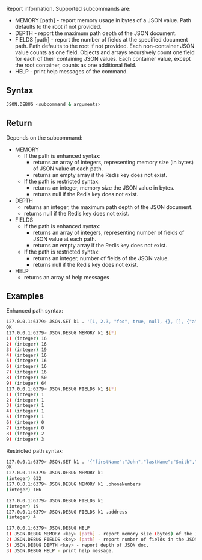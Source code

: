 Report information. Supported subcommands are:


* MEMORY <key> [path] - report memory usage in bytes of a JSON value. Path defaults to the root if not provided.
* DEPTH <key> - report the maximum path depth of the JSON document.
* FIELDS <key> [path] - report the number of fields at the specified document path. Path defaults to the root if not provided.
  Each non-container JSON value counts as one field. Objects and arrays recursively count one field for each of their
  containing JSON values. Each container value, except the root container, counts as one additional field.
* HELP - print help messages of the command.

## Syntax

```bash
JSON.DEBUG <subcommand & arguments>
```

## Return

Depends on the subcommand:

* MEMORY
    * If the path is enhanced syntax:
        * returns an array of integers, representing memory size (in bytes) of JSON value at each path.
        * returns an empty array if the Redis key does not exist.
    * If the path is restricted syntax:
        * returns an integer, memory size the JSON value in bytes.
        * returns null if the Redis key does not exist.
* DEPTH
    * returns an integer, the maximum path depth of the JSON document.
    * returns null if the Redis key does not exist.
* FIELDS
    * If the path is enhanced syntax:
        * returns an array of integers, representing number of fields of JSON value at each path.
        * returns an empty array if the Redis key does not exist.
    * If the path is restricted syntax:
        * returns an integer, number of fields of the JSON value.
        * returns null if the Redis key does not exist.
* HELP
    * returns an array of help messages

## Examples

Enhanced path syntax:

```bash
127.0.0.1:6379> JSON.SET k1 . '[1, 2.3, "foo", true, null, {}, [], {"a":1, "b":2}, [1,2,3]]'
OK
127.0.0.1:6379> JSON.DEBUG MEMORY k1 $[*]
1) (integer) 16
2) (integer) 16
3) (integer) 19
4) (integer) 16
5) (integer) 16
6) (integer) 16
7) (integer) 16
8) (integer) 50
9) (integer) 64
127.0.0.1:6379> JSON.DEBUG FIELDS k1 $[*]
1) (integer) 1
2) (integer) 1
3) (integer) 1
4) (integer) 1
5) (integer) 1
6) (integer) 0
7) (integer) 0
8) (integer) 2
9) (integer) 3
```

Restricted path syntax:

```bash
127.0.0.1:6379> JSON.SET k1 . '{"firstName":"John","lastName":"Smith","age":27,"weight":135.25,"isAlive":true,"address":{"street":"21 2nd Street","city":"New York","state":"NY","zipcode":"10021-3100"},"phoneNumbers":[{"type":"home","number":"212 555-1234"},{"type":"office","number":"646 555-4567"}],"children":[],"spouse":null}'
OK
127.0.0.1:6379> JSON.DEBUG MEMORY k1
(integer) 632
127.0.0.1:6379> JSON.DEBUG MEMORY k1 .phoneNumbers
(integer) 166

127.0.0.1:6379> JSON.DEBUG FIELDS k1
(integer) 19
127.0.0.1:6379> JSON.DEBUG FIELDS k1 .address
(integer) 4
```

```bash
127.0.0.1:6379> JSON.DEBUG HELP
1) JSON.DEBUG MEMORY <key> [path] - report memory size (bytes) of the JSON element. Path defaults to root if not provided.
2) JSON.DEBUG FIELDS <key> [path] - report number of fields in the JSON element. Path defaults to root if not provided.
3) JSON.DEBUG DEPTH <key> - report depth of JSON doc.
3) JSON.DEBUG HELP - print help message.
```